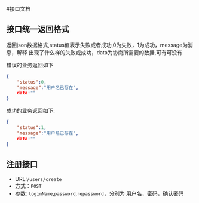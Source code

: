 #接口文档

## 接口统一返回格式
返回json数据格式,status值表示失败或者成功,0为失败，1为成功，message为消息，解释
出现了什么样的失败或成功，data为协商所需要的数据,可有可没有 

错误的业务返回如下
```json
{
    "status":0,
    "message":"用户名已存在",
    data:""
}
```

成功的业务返回如下:
```json
{
    "status":1,
    "message":"用户名已存在",
    data:""
}


```

## 注册接口

- URL:`/users/create`
- 方式：`POST`
- 参数: `loginName`,`password`,`repassword`，分别为 用户名，密码，确认密码
